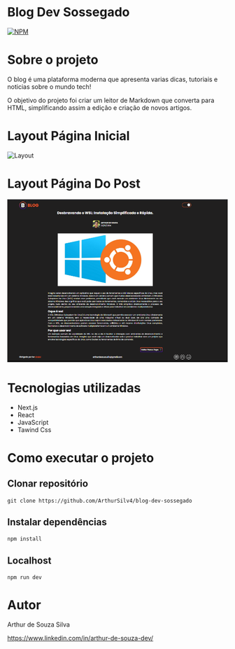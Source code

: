 # Blog Dev Sossegado
[![NPM](https://img.shields.io/npm/l/react)](https://github.com/ArthurSilv4/blog-dev-sossegado/blob/master/LICENSE)

# Sobre o projeto

O blog é uma plataforma moderna que apresenta varias dicas, tutoriais e noticias sobre o mundo tech!

O objetivo do projeto foi criar um leitor de Markdown que converta para HTML, simplificando assim a edição e criação de novos artigos.

# Layout Página Inicial

![Layout](/github/Mackups.png) 

# Layout Página Do Post

![Layout](/github/PagePost.png) 

# Tecnologias utilizadas

- Next.js
- React
- JavaScript
- Tawind Css

# Como executar o projeto

## **Clonar repositório**

```
git clone https://github.com/ArthurSilv4/blog-dev-sossegado
```

## **Instalar dependências**

```
npm install
```

## **Localhost**

```
npm run dev
```

# Autor

Arthur de Souza Silva

https://www.linkedin.com/in/arthur-de-souza-dev/

